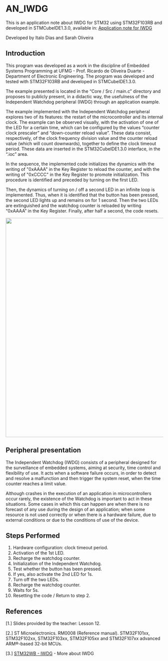 # AN_IWDG

This is an application note about IWDG for STM32 using STM32F103RB and developed in STMCubeIDE1.3.0, available in: [Application note for IWDG](https://github.com/Italodias32/AN_IWDG/files/6098826/AN_IWDG.pdf)

Developed by Italo Dias and Sarah Oliveira

## Introduction

This program was developed as a work in the discipline of Embedded Systems Programming at UFMG - Prof. Ricardo de Oliveira Duarte - Department of Electronic Engineering. The program was developed and tested with STM32F103RB and developed in STMCubeIDE1.3.0. 

The example presented is located in the “Core / Src / main.c” directory and proposes to publicly present, in a didactic way, the usefulness of the Independent Watchdog peripheral (IWDG) through an application example. 

The example implemented with the Independent Watchdog peripheral explores two of its features: the restart of the microcontroller and its internal clock. The example can be observed visually, with the activation of one of the LED for a certain time, which can be configured by the values “counter clock prescaler” and “down-counter reload value”. These data consist, respectively, of the clock frequency division value and the counter reload value (which will count downwards), together to define the clock timeout period. These data are inserted in the STM32CubeIDE1.3.0 interface, in the “.ioc” area.

In the sequence, the implemented code initializes the dynamics with the writing of "0xAAAA" in the Key Register to reload the counter, and with the writing of "0xCCCC" in the Key Register to promote initialization. This procedure is identified and preceded by turning on the first LED.

Then, the dynamics of turning on / off a second LED in an infinite loop is implemented. Thus, when it is identified that the button has been pressed, the second LED lights up and remains on for 1 second. Then the two LEDs are extinguished and the watchdog counter is reloaded by writing “0xAAAA” in the Key Register. Finally, after half a second, the code resets.

<div align="center"><img src="https://user-images.githubusercontent.com/38631264/110269719-0e39d500-7fa3-11eb-96c4-645d102a3dfe.gif" width="700"></div>

## Peripheral presentation

The Independent Watchdog (IWDG) consists of a peripheral designed for the surveillance of embedded systems, aiming at security, time control and flexibility of use. It acts when a software failure occurs, in order to detect and resolve a malfunction and then trigger the system reset, when the time counter reaches a limit value.

Although crashes in the execution of an application in microcontrollers occur rarely, the existence of the Watchdog is important to act in these situations. Some cases in which this can happen are when there is no forecast of any use during the design of an application; when some resource is not used correctly or when there is a hardware failure, due to external conditions or due to the conditions of use of the device.

## Steps Performed

1. Hardware configuration: clock timeout period.
2. Activation of the 1st LED.
3. Recharge the watchdog counter.
4. Initialization of the Independent Watchdog.
5. Test whether the button has been pressed.
6. If yes, also activate the 2nd LED for 1s.
7. Turn off the two LEDs.
8. Recharge the watchdog counter.
9. Waits for 5s.
10. Resetting the code / Return to step 2.

## References
[1.] Slides provided by the teacher: Lesson 12.

[2.] ST Microelectronics. RM0008 (Reference manual). STM32F101xx, STM32F102xx, STM32F103xx, STM32F105xx and STM32F107xx advanced ARM®-based 32-bit MCUs.

[3.] [STM32WB - IWDG](https://www.st.com/content/ccc/resource/training/technical/product_training/group0/01/24/22/29/38/70/40/57/STM32WB-WDG_TIMERS-Independent-Watchdog-IWDG/files/STM32WB-WDG_TIMERS-Independent-Watchdog-IWDG.pdf/jcr:content/translations/en.STM32WB-WDG_TIMERS-Independent-Watchdog-IWDG.pdf) - More about IWDG
